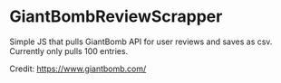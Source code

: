 # GiantBombReviewScrapper
 
Simple JS that pulls GiantBomb API for user reviews and saves as csv. Currently only pulls 100 entries.

Credit: https://www.giantbomb.com/
